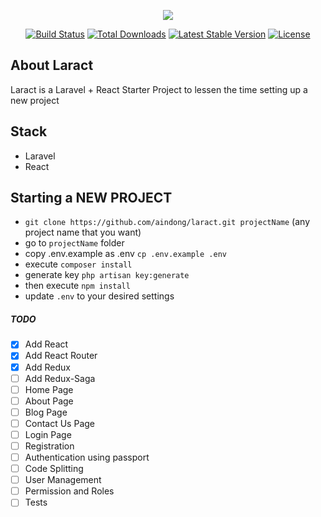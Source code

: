 <p align="center"><img src="https://laravel.com/assets/img/components/logo-laravel.svg"></p>

<p align="center">
<a href="https://travis-ci.org/laravel/framework"><img src="https://travis-ci.org/laravel/framework.svg" alt="Build Status"></a>
<a href="https://packagist.org/packages/laravel/framework"><img src="https://poser.pugx.org/laravel/framework/d/total.svg" alt="Total Downloads"></a>
<a href="https://packagist.org/packages/laravel/framework"><img src="https://poser.pugx.org/laravel/framework/v/stable.svg" alt="Latest Stable Version"></a>
<a href="https://packagist.org/packages/laravel/framework"><img src="https://poser.pugx.org/laravel/framework/license.svg" alt="License"></a>
</p>

## About Laract

Laract is a Laravel + React Starter Project to lessen the time setting up a new project

## Stack
- Laravel
- React

## Starting a NEW PROJECT
- `git clone https://github.com/aindong/laract.git projectName` (any project name that you want)
- go to `projectName` folder
- copy .env.example as .env `cp .env.example .env`
- execute `composer install`
- generate key `php artisan key:generate`
- then execute `npm install`
- update `.env` to your desired settings

##### TODO
- [x] Add React
- [x] Add React Router
- [x] Add Redux
- [ ] Add Redux-Saga
- [ ] Home Page
- [ ] About Page
- [ ] Blog Page
- [ ] Contact Us Page
- [ ] Login Page
- [ ] Registration
- [ ] Authentication using passport
- [ ] Code Splitting
- [ ] User Management
- [ ] Permission and Roles
- [ ] Tests
